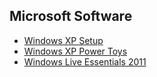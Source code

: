 ## Microsoft Software
- [Windows XP Setup](http://web.archive.org/web/20020119173328/http://mssjus.www.conxion.com/download/whistler/install/310994/win98mexp/en-us/winxp_en_pro_bf.exe)
- [Windows XP Power Toys](http://web.archive.org/web/20011102031109/http://mssjus.www.conxion.com/download/whistler/install/1.0/wxp/en-us/powertoysetup.exe)
- [Windows Live Essentials 2011](http://web.archive.org/web/20130206033057/http://download.microsoft.com/download/8/3/D/83D75746-DF04-45E9-8374-BD31B9419128/wlsetup-web.exe)
